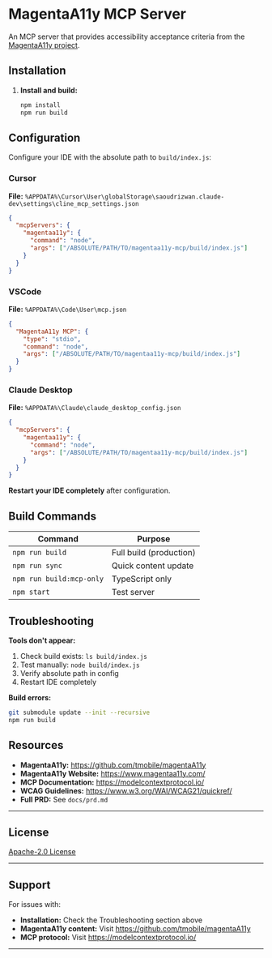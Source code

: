 # MagentaA11y MCP Server

An MCP server that provides accessibility acceptance criteria from the [MagentaA11y project](https://github.com/tmobile/magentaA11y).

## Installation

1. **Install and build:**
   ```bash
   npm install
   npm run build
   ```

## Configuration

Configure your IDE with the absolute path to `build/index.js`:

### Cursor
**File:** `%APPDATA%\Cursor\User\globalStorage\saoudrizwan.claude-dev\settings\cline_mcp_settings.json`
```json
{
  "mcpServers": {
    "magentaa11y": {
      "command": "node",
      "args": ["/ABSOLUTE/PATH/TO/magentaa11y-mcp/build/index.js"]
    }
  }
}
```

### VSCode
**File:** `%APPDATA%\Code\User\mcp.json`
```json
{
  "MagentaA11y MCP": {
    "type": "stdio",
    "command": "node",
    "args": ["/ABSOLUTE/PATH/TO/magentaa11y-mcp/build/index.js"]
  }
}
```

### Claude Desktop
**File:** `%APPDATA%\Claude\claude_desktop_config.json`
```json
{
  "mcpServers": {
    "magentaa11y": {
      "command": "node",
      "args": ["/ABSOLUTE/PATH/TO/magentaa11y-mcp/build/index.js"]
    }
  }
}
```

**Restart your IDE completely** after configuration.

## Build Commands

| Command | Purpose |
|---------|---------|
| `npm run build` | Full build (production) |
| `npm run sync` | Quick content update |
| `npm run build:mcp-only` | TypeScript only |
| `npm start` | Test server |

## Troubleshooting

**Tools don't appear:**
1. Check build exists: `ls build/index.js`
2. Test manually: `node build/index.js`
3. Verify absolute path in config
4. Restart IDE completely

**Build errors:**
```bash
git submodule update --init --recursive
npm run build
```

## Resources

- **MagentaA11y:** https://github.com/tmobile/magentaA11y
- **MagentaA11y Website:** https://www.magentaa11y.com/
- **MCP Documentation:** https://modelcontextprotocol.io/
- **WCAG Guidelines:** https://www.w3.org/WAI/WCAG21/quickref/
- **Full PRD:** See `docs/prd.md`

---

## License
[Apache-2.0 License](https://opensource.org/licenses/Apache-2.0)

---

## Support

For issues with:
- **Installation:** Check the Troubleshooting section above
- **MagentaA11y content:** Visit https://github.com/tmobile/magentaA11y
- **MCP protocol:** Visit https://modelcontextprotocol.io/

---

